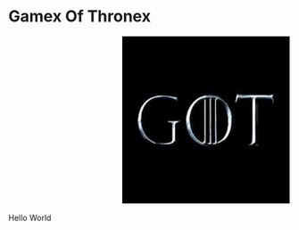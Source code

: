 # Gamex Of Thronex

<div align="right" style="margin-top:10px">
  <img src="./assets/got.jpg" width="300px" height="auto"/>
</div>

Hello World
